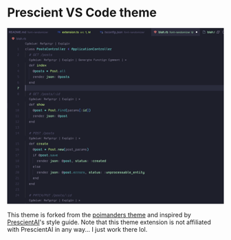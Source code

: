 # Prescient VS Code theme

![demo](assets/ruby.png)

This theme is forked from the [poimanders theme](https://github.com/drcmda/poimandres-theme) and inspired by [PrescientAI](https://precientai.com)'s style guide. Note that this theme extension is not affiliated with PrescientAI in any way... I just work there lol.
